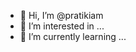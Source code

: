 - 👋 Hi, I’m @pratikiam
- 👀 I’m interested in ...
- 🌱 I’m currently learning ...

<!---
pratikiam/pratikiam is a ✨ special ✨ repository because its `README.md` (this file) appears on your GitHub profile.
You can click the Preview link to take a look at your changes.
--->
